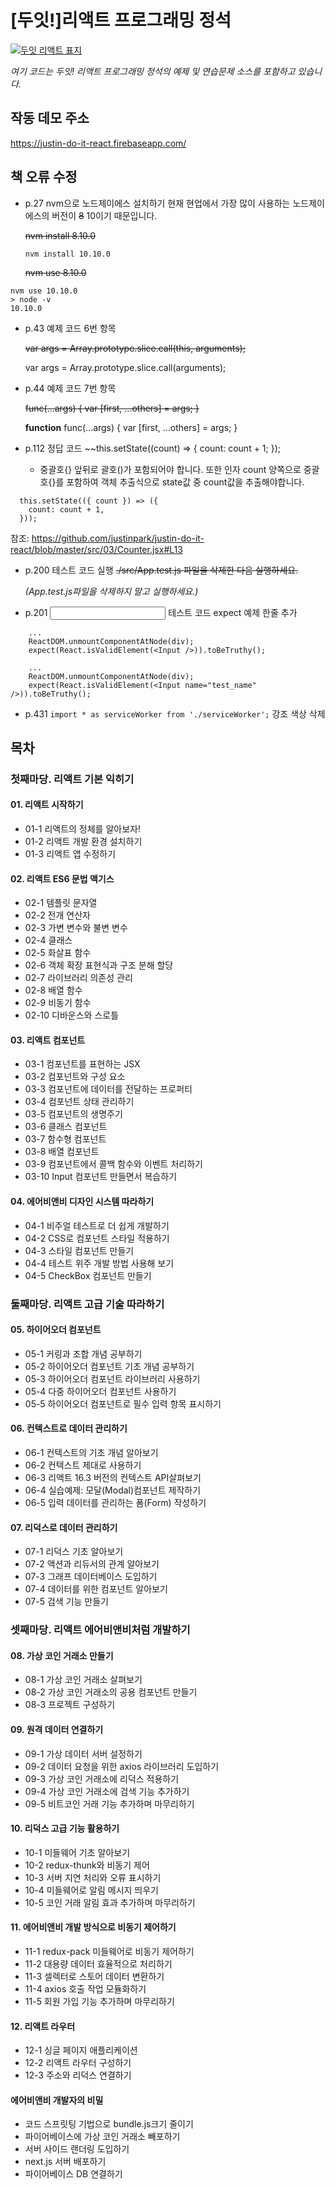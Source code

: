 # [두잇!]리액트 프로그래밍 정석

[![두잇 리액트 표지](https://raw.githubusercontent.com/justinpark/justin-do-it-react/master/do-it-react-cover.jpeg?size=300)](http://www.yes24.com/Product/Goods/87631428?scode=032&OzSrank=1)

_여기 코드는 두잇! 리액트 프로그래밍 정석의 예제 및 연습문제 소스를 포함하고 있습니다._

## 작동 데모 주소

https://justin-do-it-react.firebaseapp.com/

## 책 오류 수정

- p.27 nvm으로 노드제이에스 설치하기
  현재 현업에서 가장 많이 사용하는 노드제이에스의 버전이 ~~8~~ 10이기 때문입니다.

  ~~nvm install 8.10.0~~

  `nvm install 10.10.0`

  ~~nvm use 8.10.0~~

```
nvm use 10.10.0
> node -v
10.10.0
```

- p.43 예제 코드 6번 항목

  ~~var args = Array.prototype.slice.call(this, arguments);~~

  var args = Array.prototype.slice.call(arguments);

- p.44 예제 코드 7번 항목

  ~~func(...args) { var [first, ...others] = args; }~~

  **function** func(...args) { var [first, ...others] = args; }

- p.112 정답 코드
  ~~this.setState((count) => { count: count + 1; });

  - 중괄호{} 앞뒤로 괄호()가 포함되어야 합니다. 또한 인자 count 양쪽으로 중괄호{}를 포함하여 객체 추출식으로 state값 중 count값을 추출해야합니다.

```
  this.setState(({ count }) => ({
    count: count + 1,
  }));
```

참조: https://github.com/justinpark/justin-do-it-react/blob/master/src/03/Counter.jsx#L13

- p.200 테스트 코드 실행
  ~~./src/App.test.js 파일을 삭제한 다음 실행하세요.~~

  _(App.test.js파일을 삭제하지 말고 실행하세요.)_

- p.201 <Input> 테스트 코드
  expect 예제 한줄 추가

```
    ...
    ReactDOM.unmountComponentAtNode(div);
    expect(React.isValidElement(<Input />)).toBeTruthy();
```

```
    ...
    ReactDOM.unmountComponentAtNode(div);
    expect(React.isValidElement(<Input name="test_name" />)).toBeTruthy();
```

- p.431
  `import * as serviceWorker from './serviceWorker';` 강조 색상 삭제

## 목차

### 첫째마당. 리액트 기본 익히기

#### 01. 리액트 시작하기

- 01-1 리액트의 정체를 알아보자!
- 01-2 리액트 개발 환경 설치하기
- 01-3 리액트 앱 수정하기

#### 02. 리액트 ES6 문법 액기스

- 02-1 템플릿 문자열
- 02-2 전개 연산자
- 02-3 가변 변수와 불변 변수
- 02-4 클래스
- 02-5 화살표 함수
- 02-6 객체 확장 표현식과 구조 분해 할당
- 02-7 라이브러리 의존성 관리
- 02-8 배열 함수
- 02-9 비동기 함수
- 02-10 디바운스와 스로틀

#### 03. 리액트 컴포넌트

- 03-1 컴포넌트를 표현하는 JSX
- 03-2 컴포넌트와 구성 요소
- 03-3 컴포넌트에 데이터를 전달하는 프로퍼티
- 03-4 컴포넌트 상태 관리하기
- 03-5 컴포넌트의 생명주기
- 03-6 클래스 컴포넌트
- 03-7 함수형 컴포넌트
- 03-8 배열 컴포넌트
- 03-9 컴포넌트에서 콜백 함수와 이벤트 처리하기
- 03-10 Input 컴포넌트 만들면서 복습하기

#### 04. 에어비앤비 디자인 시스템 따라하기

- 04-1 비주얼 테스트로 더 쉽게 개발하기
- 04-2 CSS로 컴포넌트 스타일 적용하기
- 04-3 스타일 컴포넌트 만들기
- 04-4 테스트 위주 개발 방법 사용해 보기
- 04-5 CheckBox 컴포넌트 만들기

### 둘째마당. 리액트 고급 기술 따라하기

#### 05. 하이어오더 컴포넌트

- 05-1 커링과 조합 개념 공부하기
- 05-2 하이어오더 컴포넌트 기초 개념 공부하기
- 05-3 하이어오더 컴포넌트 라이브러리 사용하기
- 05-4 다중 하이어오더 컴포넌트 사용하기
- 05-5 하이어오더 컴포넌트로 필수 입력 항목 표시하기

#### 06. 컨텍스트로 데이터 관리하기

- 06-1 컨텍스트의 기초 개념 알아보기
- 06-2 컨텍스트 제대로 사용하기
- 06-3 리액트 16.3 버전의 컨텍스트 API살펴보기
- 06-4 실습예제: 모달(Modal)컴포넌트 제작하기
- 06-5 입력 데이터를 관리하는 폼(Form) 작성하기

#### 07. 리덕스로 데이터 관리하기

- 07-1 리덕스 기초 알아보기
- 07-2 액션과 리듀서의 관계 알아보기
- 07-3 그래프 데이터베이스 도입하기
- 07-4 데이터를 위한 컴포넌트 알아보기
- 07-5 검색 기능 만들기

### 셋째마당. 리액트 에어비앤비처럼 개발하기

#### 08. 가상 코인 거래소 만들기

- 08-1 가상 코인 거래소 살펴보기
- 08-2 가상 코인 거래소의 공용 컴포넌트 만들기
- 08-3 프로젝트 구성하기

#### 09. 원격 데이터 연결하기

- 09-1 가상 데이터 서버 설정하기
- 09-2 데이터 요청을 위한 axios 라이브러리 도입하기
- 09-3 가상 코인 거래소에 리덕스 적용하기
- 09-4 가상 코인 거래소에 검색 기능 추가하기
- 09-5 비트코인 거래 기능 추가하며 마무리하기

#### 10. 리덕스 고급 기능 활용하기

- 10-1 미들웨어 기초 알아보기
- 10-2 redux-thunk와 비동기 제어
- 10-3 서버 지연 처리와 오류 표시하기
- 10-4 미들웨어로 알림 메시지 띄우기
- 10-5 코인 거래 알림 효과 추가하며 마무리하기

#### 11. 에어비앤비 개발 방식으로 비동기 제어하기

- 11-1 redux-pack 미들웨어로 비동기 제어하기
- 11-2 대용량 데이터 효율적으로 처리하기
- 11-3 셀렉터로 스토어 데이터 변환하기
- 11-4 axios 호출 작업 모듈화하기
- 11-5 회원 가입 기능 추가하며 마무리하기

#### 12. 리액트 라우터

- 12-1 싱글 페이지 애플리케이션
- 12-2 리액트 라우터 구성하기
- 12-3 주소와 리덕스 연결하기

#### 에어비앤비 개발자의 비밀

- 코드 스프릿팅 기법으로 bundle.js크기 줄이기
- 파이어베이스에 가상 코인 거래소 빼포하기
- 서버 사이드 랜더링 도입하기
- next.js 서버 배포하기
- 파이어베이스 DB 연결하기

